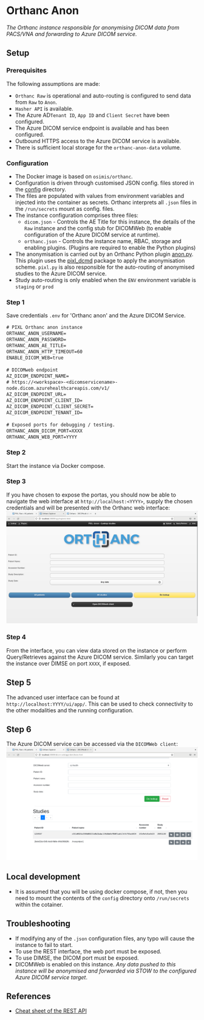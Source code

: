 # Orthanc Anon

_The Orthanc instance responsible for anonymising DICOM data from PACS/VNA and forwarding to Azure DICOM service._

## Setup 

### Prerequisites

The following assumptions are made:
- `Orthanc Raw` is operational and auto-routing is configured to send data from `Raw` to `Anon`.
- `Hasher API` is available.
- The Azure AD`Tenant ID`, `App ID` and `Client Secret` have been configured.
- The Azure DICOM service endpoint is available and has been configured.
- Outbound HTTPS access to the Azure DICOM service is available.
- There is sufficient local storage for the `orthanc-anon-data` volume.

### Configuration

- The Docker image is based on `osimis/orthanc`. 
- Configuration is driven through customised JSON config. files stored in the [config](./config/) directory. 
- The files are populated with values from environment variables and injected into the container as secrets. Orthanc interprets all `.json` files in the `/run/secrets` mount as config. files.
- The instance configuration comprises three files:
  - `dicom.json` - Controls the AE Title for this instance, the details of the `Raw` instance and the config stub for DICOMWeb (to enable configuration of the Azure DICOM service at runtime).
  - `orthanc.json` - Controls the instance name, RBAC, storage and enabling plugins. (Plugins are required to enable the Python plugins)
- The anonymisation is carried out by an Orthanc Python plugin [anon.py](./plugin/anon.py). This plugin uses the [pixl_dcmd](../../pixl_dcmd/) package to apply the anonymisation scheme. `pixl.py` is also responsible for the auto-routing of anonymised studies to the Azure DICOM service.
- Study auto-routing is only enabled when the `ENV` environment variable is `staging` or `prod`

### Step 1
Save credentials `.env` for 'Orthanc anon' and the Azure DICOM Service.
```
# PIXL Orthanc anon instance
ORTHANC_ANON_USERNAME=
ORTHANC_ANON_PASSWORD=     
ORTHANC_ANON_AE_TITLE=
ORTHANC_ANON_HTTP_TIMEOUT=60
ENABLE_DICOM_WEB=true

# DICOMweb endpoint
AZ_DICOM_ENDPOINT_NAME=
# https://<workspace>-<dicomservicename>-node.dicom.azurehealthcareapis.com/v1/
AZ_DICOM_ENDPOINT_URL=
AZ_DICOM_ENDPOINT_CLIENT_ID=
AZ_DICOM_ENDPOINT_CLIENT_SECRET=
AZ_DICOM_ENDPOINT_TENANT_ID=

# Exposed ports for debugging / testing.
ORTHANC_ANON_DICOM_PORT=XXXX
ORTHANC_ANON_WEB_PORT=YYYY
```

### Step 2

Start the instance via Docker compose.

### Step 3

If you have chosen to expose the portas, you should now be able to navigate the web interface at `http://localhost:<YYYY>`, supply the chosen credentials and will be presented with the Orthanc web interface:
![Orthanc Raw Web interface](../assets/orthanc-anon-web.png)

### Step 4
From the interface, you can view data stored on the instance or perform Query/Retrieves against the Azure DICOM service. Similarly you can target the instance over DIMSE on port `XXXX`, if exposed.

## Step 5
The advanced user interface can be found at `http://localhost:YYYY/ui/app/`. This can be used to check connectivity to the other modalities and the running configuration.

## Step 6
The Azure DICOM service can be accessed via the `DICOMWeb client`: 
![Orthanc Raw Web interface](../assets/orthanc-anon-az-dicom.png)

## Local development
- It is assumed that you will be using docker compose, if not, then you need to mount the contents of the `config` directory onto `/run/secrets` within the cotainer.

## Troubleshooting

- If modifying any of the `.json` configuration files, any typo will cause the instance to fail to start.
- To use the REST interface, the web port must be exposed.
- To use DIMSE, the DICOM port must be exposed.
- DICOMWeb is enabled on this instance. _Any data pushed to this instance will be anonymised and forwarded via STOW to the configured Azure DICOM service target_.

## References
 - [Cheat sheet of the REST API](https://book.orthanc-server.com/users/rest-cheatsheet.html)

